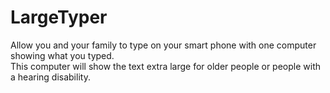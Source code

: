 # LargeTyper
Allow you and your family to type on your smart phone with one computer showing what you typed. \
This computer will show the text extra large for older people or people with a hearing disability.
